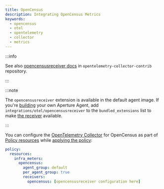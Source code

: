 ```yaml
---
title: OpenCensus
description: Integrating OpenCensus Metrics
keywords:
  - opencensus
  - otel
  - opentelemetry
  - collector
  - metrics
---
```


:::info

See also [opencensusreceiver docs][receiver] in
`opentelemetry-collector-contrib` repository.

:::

:::note

The `opencensusreceiver` extension is available in the default agent image. If
you're [building][build] your own Aperture Agent, add
`integrations/otel/opencensusreceiver` to the `bundled_extensions` list to make
[the receiver][receiver] available.

:::

You can configure the [OpenTelemetry Collector][opentelemetry-collector] for
OpenCensus as part of [Policy resources][policy-resources] while [applying the
policy][applying-policy]:

```yaml
policy:
  resources:
    infra_meters:
      opencensus:
        agent_group: default
        per_agent_group: true
        receivers:
          opencensus: [opencensusreceiver configuration here]
```

[build]: /reference/aperturectl/build/agent/agent.md
[receiver]:
  https://github.com/open-telemetry/opentelemetry-collector-contrib/tree/main/receiver/opencensusreceiver
[opentelemetry-collector]: /reference/configuration/spec.md#telemetry-collector
[applying-policy]: /use-cases/use-cases.md
[policy-resources]: /reference/configuration/spec.md#resources
